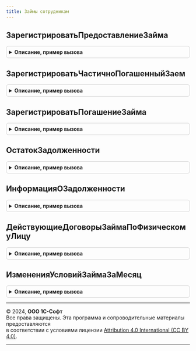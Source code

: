 ```yaml
---
title: Займы сотрудникам
---
```



## ЗарегистрироватьПредоставлениеЗайма
<details style="margin: 1em 0; padding: 0.5em; border: 1px solid #ccc; border-radius: 6px;">

<summary style="font-weight: bold; cursor: pointer;">Описание, пример вызова</summary>

```bsl

// Метод регистрирует во взаиморасчетах выдачу займа (или очередного транша) сотруднику.
// Может быть использован кассовыми документами
// для регистрации операции по займам сотрудникам.
//
// Параметры:
//	- Движения - коллекция движений документа.
//	- Договор - ссылка на договор займа (документ).
//	- Сумма - выданная сумма
//	- ДатаПредоставления - дата операции.
//	- Организация
//	- ФизическоеЛицо
//	- Отказ.
//
Процедура ЗарегистрироватьПредоставлениеЗайма(Движения, Договор, Сумма, ДатаПредоставления, Организация, ФизическоеЛицо, Отказ) Экспорт
```

Пример вызова
```bsl
ЗаймыСотрудникам.ЗарегистрироватьПредоставлениеЗайма(Движения, Договор, Сумма, ДатаПредоставления, Организация, ФизическоеЛицо, Отказ) 
```
</details>

## ЗарегистрироватьЧастичноПогашенныйЗаем
<details style="margin: 1em 0; padding: 0.5em; border: 1px solid #ccc; border-radius: 6px;">

<summary style="font-weight: bold; cursor: pointer;">Описание, пример вызова</summary>

```bsl

// Метод регистрирует во взаиморасчетах частичное погашение займа сотрудником.
//
// Параметры:
//	- Движения - коллекция движений документа.
//	- Договор - ссылка на договор займа (документ).
//	- СуммаЗайма - погашенная сумма.
//  - Проценты - сумма погашенных процентов.
//	- ДатаРегистрации - дата операции.
//	- Организация
//	- ФизическоеЛицо
//	- Отказ.
//
Процедура ЗарегистрироватьЧастичноПогашенныйЗаем(Движения, Договор, СуммаЗайма, Проценты, ДатаРегистрации, Организация, ФизическоеЛицо, Отказ) Экспорт
```

Пример вызова
```bsl
ЗаймыСотрудникам.ЗарегистрироватьЧастичноПогашенныйЗаем(Движения, Договор, СуммаЗайма, Проценты, ДатаРегистрации, Организация, ФизическоеЛицо, Отказ) 
```
</details>

## ЗарегистрироватьПогашениеЗайма
<details style="margin: 1em 0; padding: 0.5em; border: 1px solid #ccc; border-radius: 6px;">

<summary style="font-weight: bold; cursor: pointer;">Описание, пример вызова</summary>

```bsl

// Метод регистрирует внеочередное погашение займа сотруднику.
// Внеочередные погашения отличаются от погашения из зарплаты тем,
// что они не уменьшают сумму ежемесячного платежа.
//
// Может быть использован кассовыми документами
// для регистрации операции по займам сотрудникам.
//
// Параметры:
//	- Движения - коллекция движений документа.
//	- Договор - ссылка на договор займа (документ).
//	- Сумма - внесенная сумма
//	- ДатаПогашения - дата операции.
//	- Организация
//	- ФизическоеЛицо
//	- Регистратор - ссылка на документ-владелец движений.
//	- Отказ.
//
Процедура ЗарегистрироватьПогашениеЗайма(Движения, Договор, Сумма, ДатаПогашения, Организация, ФизическоеЛицо, Регистратор, Отказ) Экспорт
```

Пример вызова
```bsl
ЗаймыСотрудникам.ЗарегистрироватьПогашениеЗайма(Движения, Договор, Сумма, ДатаПогашения, Организация, ФизическоеЛицо, Регистратор, Отказ) 
```
</details>

## ОстатокЗадолженности
<details style="margin: 1em 0; padding: 0.5em; border: 1px solid #ccc; border-radius: 6px;">

<summary style="font-weight: bold; cursor: pointer;">Описание, пример вызова</summary>

```bsl

// Определяет полный остаток задолженности по договору займа.
//
// Параметры:
//	- Договор - договор займа (ссылка на документ).
//	- ДатаАктуальности - дата, на которую определяется задолженность.
//	- Регистратор - необязательный, позволяет исключить движения отдельного регистратора.
//
//	Возвращаемое значение - структура с полями ОбщаяСумма, СуммаЗайма, Проценты, Валюта.
//
Функция ОстатокЗадолженности(Договор, ДатаАктуальности, Регистратор = Неопределено) Экспорт
```

Пример вызова
```bsl
Результат = ЗаймыСотрудникам.ОстатокЗадолженности(Договор, ДатаАктуальности, Регистратор);
```
</details>

## ИнформацияОЗадолженности
<details style="margin: 1em 0; padding: 0.5em; border: 1px solid #ccc; border-radius: 6px;">

<summary style="font-weight: bold; cursor: pointer;">Описание, пример вызова</summary>

```bsl

// Формирует информационный текст, содержащий сведения о состоянии задолженности.
//
// Параметры:
//	- Договор - договор займа (ссылка на документ).
//	- ДатаДокумента - дата, на которую определяется задолженность.
//	- ДокументСсылка - необязательный, позволяет исключить движения отдельного регистратора.
//
//	Возвращаемое значение - строка.
//
Функция ИнформацияОЗадолженности(Договор, ДатаДокумента, ДокументСсылка) Экспорт
```

Пример вызова
```bsl
Результат = ЗаймыСотрудникам.ИнформацияОЗадолженности(Договор, ДатаДокумента, ДокументСсылка) 
```
</details>

## ДействующиеДоговорыЗаймаПоФизическомуЛицу
<details style="margin: 1em 0; padding: 0.5em; border: 1px solid #ccc; border-radius: 6px;">

<summary style="font-weight: bold; cursor: pointer;">Описание, пример вызова</summary>

```bsl

// Получает действующие договоры займа по физическому лица на указанную дату.
//
// Параметры:
//	- Организация
//	- ФизическоеЛицо
//	- ДатаАктуальности - необязательный, дата, на которую требуется получить действующие договоры.
//  - ВключатьНевыданныеДоговоры - необязательный, указывает на необходимость включить в выборку договора, по которым
//                                 не выдано ни одного транша.
//
Функция ДействующиеДоговорыЗаймаПоФизическомуЛицу(Организация, ФизическоеЛицо, ДатаАктуальности = Неопределено, ВключатьНевыданныеДоговоры = Ложь) Экспорт
```

Пример вызова
```bsl
Результат = ЗаймыСотрудникам.ДействующиеДоговорыЗаймаПоФизическомуЛицу(Организация, ФизическоеЛицо, ДатаАктуальности, ВключатьНевыданныеДоговоры);
```
</details>

## ИзмененияУсловийЗаймаЗаМесяц
<details style="margin: 1em 0; padding: 0.5em; border: 1px solid #ccc; border-radius: 6px;">

<summary style="font-weight: bold; cursor: pointer;">Описание, пример вызова</summary>

```bsl

// Определяет изменения условий договора займа за месяц
//
// Параметры:
//	- Договор			- договор займа (ссылка на документ).
//	- Регистратор		- изменение договора займа (ссылка на документ), убирает движения регистратора.
//	- ДатаАктуальности	- необязательный, дата до которой определяются изменения условий за месяц.
//
//	Возвращаемое значение - массив соответствий с полями ДатаИзменений, ПроцентнаяСтавка,
//							РазмерПлатежа, РазмерПогашения, КоличествоДней.
//
Функция ИзмененияУсловийЗаймаЗаМесяц(Договор, Регистратор, ДатаАктуальности = Неопределено) Экспорт
```

Пример вызова
```bsl
Результат = ЗаймыСотрудникам.ИзмененияУсловийЗаймаЗаМесяц(Договор, Регистратор, ДатаАктуальности);
```
</details>

---

© 2024, **ООО 1С-Софт**  
Все права защищены. Эта программа и сопроводительные материалы предоставляются  
в соответствии с условиями лицензии [Attribution 4.0 International (CC BY 4.0)](https://creativecommons.org/licenses/by/4.0/legalcode).

---
